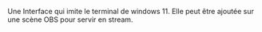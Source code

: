 Une Interface qui imite le terminal de windows 11.
Elle peut être ajoutée sur une scène OBS pour servir en stream.
